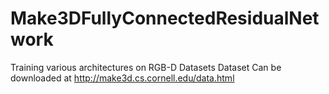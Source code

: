 # Make3DFullyConnectedResidualNetwork
Training various architectures on RGB-D Datasets
Dataset Can be downloaded at http://make3d.cs.cornell.edu/data.html
